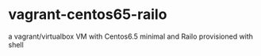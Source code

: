 vagrant-centos65-railo
======================

a vagrant/virtualbox VM with Centos6.5 minimal and Railo provisioned with shell
